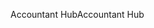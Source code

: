 <span data-ttu-id="cacfe-101">Accountant Hub</span><span class="sxs-lookup"><span data-stu-id="cacfe-101">Accountant Hub</span></span>
